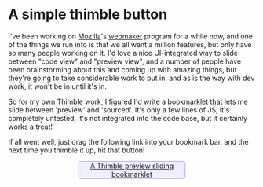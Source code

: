 # A simple thimble button

I've been working on <a href="http://mozilla.org">Mozilla</a>'s <a href="http://webmaker.org">webmaker</a> program for a while now, and one of the things we run into is that we all want a million features, but only have so many people working on it. I'd love a nice UI-integrated way to slide between "code view" and "preview view", and a number of people have been brainstorming about this and coming up with amazing things, but they're going to take considerable work to put in, and as is the way with dev work, it won't be in until it's in.

So for my own <a href="http://thimble.webmaker.org">Thimble</a> work, I figured I'd write a bookmarklet that lets me slide between 'preview' and 'sourced'. It's only a few lines of JS, it's completely untested, it's not integrated into the code base, but it certainly works a treat!

If all went well, just drag the following link into your bookmark bar, and the next time you thimble it up, hit that button!

<a style='border: 1px solid #99F;border-radius: 5px;padding: 0px 3px;background-color: #EEF;margin: auto;display: block;width: 15em;text-align: center;' href='javascript:(function($) { var previewOnly = false, sourcePane = $.querySelector(".source-code"), previewPane = $.querySelector(".preview-holder"), header = $.querySelector(".project-info"), button = $.createElement("button"); button.setAttribute("class","wm-button wm-button-blue short enabled"); button.innerHTML = "view preview"; button.onclick = function() { previewOnly = !previewOnly; var left = previewOnly? 0 : 50, right = previewOnly? 100 : 50; button.innerHTML = (previewOnly ? "view source" : "view preview"); sourcePane.style.width = left + "%"; previewPane.style.width = right + "%"; }; header.parentNode.insertBefore(button, header); }(document))'>A Thimble preview sliding bookmarklet</a>